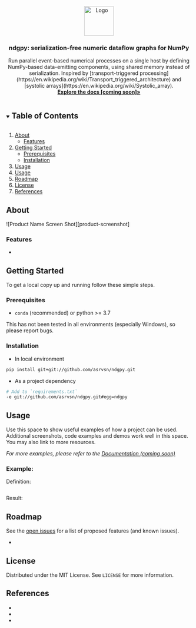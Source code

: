 <!-- PROJECT LOGO -->
<br />
<p align="center">
  <a href="https://github.com/asrvsn/ndgpy">
    <img src="logo.png" alt="Logo" width="80" height="80">
  </a>

  <h3 align="center">ndgpy: serialization-free numeric dataflow graphs for NumPy</h3>

  <p align="center">
    Run parallel event-based numerical processes on a single host by defining NumPy-based data-emitting components, using shared memory instead of serialization. Inspired by [transport-triggered processing](https://en.wikipedia.org/wiki/Transport_triggered_architecture) and [systolic arrays](https://en.wikipedia.org/wiki/Systolic_array).
    <br />
    <a href="https://a0s.co/docs/ndgpy"><strong>Explore the docs [coming soon]»</strong></a>
  </p>
</p>



<!-- TABLE OF CONTENTS -->
<details open="open">
  <summary><h2 style="display: inline-block">Table of Contents</h2></summary>
  <ol>
    <li>
      <a href="#about">About</a>
      <ul>
        <li><a href="#features">Features</a></li>
      </ul>
    </li>
    <li>
      <a href="#getting-started">Getting Started</a>
      <ul>
        <li><a href="#prerequisites">Prerequisites</a></li>
        <li><a href="#installation">Installation</a></li>
      </ul>
    </li>
    <li><a href="#usage">Usage</a></li>
     <li><a href="#gallery">Usage</a></li>
    <li><a href="#roadmap">Roadmap</a></li>
    <li><a href="#license">License</a></li>
    <li><a href="#references">References</a></li>
  </ol>
</details>



<!-- ABOUT THE PROJECT -->
## About

![Product Name Screen Shot][product-screenshot]


### Features

* 


<!-- GETTING STARTED -->
## Getting Started

To get a local copy up and running follow these simple steps.

### Prerequisites

* `conda` (recommended) or python >= 3.7 

This has not been tested in all environments (especially Windows), so please report bugs.

### Installation

* In local environment
```sh
pip install git+git://github.com/asrvsn/ndgpy.git
```
* As a project dependency
```sh
# Add to `requirements.txt`
-e git://github.com/asrvsn/ndgpy.git#egg=ndgpy
```


<!-- USAGE EXAMPLES -->
## Usage

Use this space to show useful examples of how a project can be used. Additional screenshots, code examples and demos work well in this space. You may also link to more resources.

_For more examples, please refer to the [Documentation (coming soon)](https://a0s.co/docs/ndgpy)_

### Example: 

Definition:
```python

```

Result:


<!-- ROADMAP -->
## Roadmap

See the [open issues](https://github.com/asrvsn/ndgpy/issues) for a list of proposed features (and known issues).

* 

<!-- LICENSE -->
## License

Distributed under the MIT License. See `LICENSE` for more information.


<!-- ACKNOWLEDGEMENTS -->
## References

* []()
* []()
* []()
